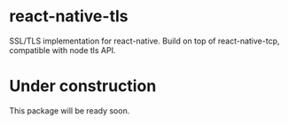 # react-native-tls
SSL/TLS implementation for react-native. Build on top of react-native-tcp, compatible with node tls API.

# Under construction

This package will be ready soon.